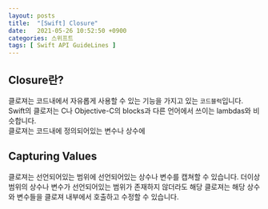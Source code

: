 ```yaml
---
layout: posts
title:  "[Swift] Closure"
date:   2021-05-26 10:52:50 +0900
categories: 스위프트
tags: [ Swift API GuideLines ]
---
```


## Closure란?

클로져는 코드내에서 자유롭게 사용할 수 있는 기능을 가지고 있는 `코드블럭`입니다.
Swift의 클로저는 C나 Objective-C의 blocks과 다른 언어에서 쓰이는 lambdas와 비슷합니다.
<br>
클로져는 코드내에 정의되어있는 변수나 상수에


## Capturing Values

클로져는 선언되어있는 범위에 선언되어있는 상수나 변수를 캡쳐할 수 있습니다.
더이상 범위의 상수나 변수가 선언되어있는 범위가 존재하지 않더라도 해당 클로져는 해당 상수와 변수들을 클로져 내부에서 호출하고 수정할 수 있습니다.


